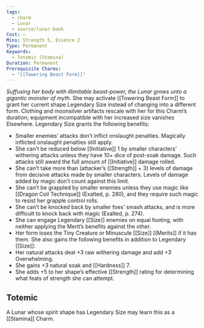```yaml
---
tags:
  - charm
  - Lunar
  - source/lunar-book
Cost: —
Mins: Strength 5, Essence 2
Type: Permanent
Keywords:
  - Totemic (Stamina)
Duration: Permanent
Prerequisite Charms:
  - "[[Towering Beast Form]]"
---
```

*Suffusing her body with illimitable beast-power, the Lunar grows unto a gigantic monster of myth.*
She may activate [[Towering Beast Form]] to grant her current shape Legendary Size instead of changing into a different form. Clothing and moonsilver artifacts rescale with her for this Charm’s duration; equipment incompatible with her increased size vanishes Elsewhere. Legendary Size grants the following benefits: 
- Smaller enemies’ attacks don’t inflict onslaught penalties. Magically inflicted onslaught penalties still apply. 
- She can’t be reduced below [[Initiative]] 1 by smaller characters’ withering attacks unless they have 10+ dice of post-soak damage. Such attacks still award the full amount of [[Initiative]] damage rolled. 
- She can’t take more than (attacker’s [[Strength]] + 3) levels of damage from decisive attacks made by smaller characters. Levels of damage added by magic don’t count against this limit. 
- She can’t be grappled by smaller enemies unless they use magic like [[Dragon Coil Technique]] (Exalted, p. 280), and they require such magic to resist her grapple control rolls. 
- She can’t be knocked back by smaller foes’ smash attacks, and is more difficult to knock back with magic (Exalted, p. 274). 
- She can engage Legendary [[Size]] enemies on equal footing, with neither applying the Merit’s benefits against the other. 
- Her form loses the Tiny Creature or Minuscule [[Size]] [[Merits]] if it has them. She also gains the following benefits in addition to Legendary [[Size]]: 
- Her natural attacks deal +3 raw withering damage and add +3 Overwhelming. 
- She gains +3 natural soak and [[Hardness]] 7. 
- She adds +5 to her shape’s effective [[Strength]] rating for determining what feats of strength she can attempt. 
## Totemic 

A Lunar whose spirit shape has Legendary Size may learn this as a [[Stamina]] Charm.